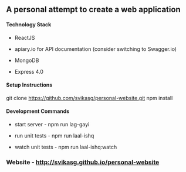 ##  A personal attempt to create a web application



#### Technology Stack
- ReactJS

- apiary.io for API documentation (consider switching to Swagger.io)

- MongoDB

- Express 4.0



#### Setup Instructions 

git clone https://github.com/svikasg/personal-website.git
npm install


#### Development Commands
- start server    -  npm run lag-gayi

- run unit tests   - npm run laal-ishq

- watch unit tests - npm run laal-ishq:watch


### Website - http://svikasg.github.io/personal-website
